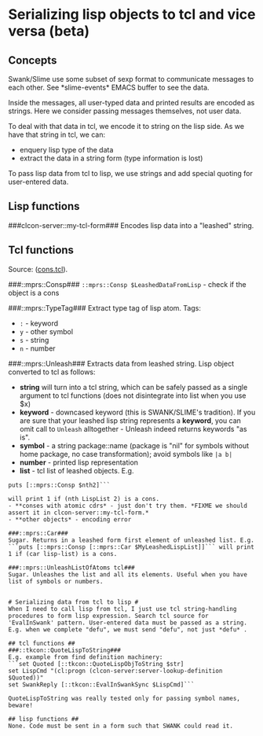 # Serializing lisp objects to tcl and vice versa (beta) #

## Concepts 

Swank/Slime use some subset of sexp format to communicate messages to each other. See \*slime-events\* EMACS buffer to see the data. 

Inside the messages, all user-typed data and printed results are encoded as strings. Here we consider passing messages themselves, not user data. 

To deal with that data in tcl, we encode it to string on the lisp side. As we have that string in tcl, we can: 

- enquery lisp type of the data
- extract the data in a string form (type information is lost)

To pass lisp data from tcl to lisp, we use strings and add special quoting for user-entered data.

## Lisp functions ##

###clcon-server::my-tcl-form###
Encodes lisp data into a "leashed" string. 

## Tcl functions ##
Source: ([cons.tcl](../cons.tcl)). 

###::mprs::Consp###
```::mprs::Consp $LeashedDataFromLisp``` - check if the object is a cons

###::mprs::TypeTag###
Extract type tag of lisp atom. 
Tags:
- ```:``` - keyword
- ```y``` - other symbol 
- ```s``` - string
- ```n``` - number

###::mprs::Unleash###
Extracts data from leashed string. Lisp object converted to tcl as follows:
- **string** will turn into a tcl string, which can be safely passed as a single argument to tcl functions (does not disintegrate into list when you use $x)
- **keyword** - downcased keyword (this is SWANK/SLIME's tradition). If you are sure that your leashed lisp string represents a **keyword**, you can omit call to ```Unleash``` alltogether - Unleash indeed returns keywords "as is".
- **symbol** - a string package::name (package is "nil" for symbols without home package, no case transformation); avoid symbols like ```|a b|```
- **number** - printed lisp representation
- **list** - tcl list of leashed objects. E.g. 
```set nth2 [lindex [::mprs::Unleash $LeashedLispList] 2]
puts [::mprs::Consp $nth2]``` 

will print 1 if (nth LispList 2) is a cons. 
- **conses with atomic cdrs* - just don't try them. *FIXME we should assert it in clcon-server::my-tcl-form.* 
- **other objects* - encoding error 

###::mprs::Car###
Sugar. Returns in a leashed form first element of unleashed list. E.g. ```puts [::mprs::Consp [::mprs::Car $MyLeashedLispList]]``` will print 1 if (car lisp-list) is a cons. 

###::mprs::UnleashListOfAtoms tcl###
Sugar. Unleashes the list and all its elements. Useful when you have list of symbols or numbers.


# Serializing data from tcl to lisp #
When I need to call lisp from tcl, I just use tcl string-handling procedures to form lisp expression. Search tcl source for 'EvalInSwank' pattern. User-entered data must be passed as a string. E.g. when we complete "defu", we must send "defu", not just *defu* . 

## tcl functions ##
###::tkcon::QuoteLispToString###
E.g. example from find definition machinery: 
```set Quoted [::tkcon::QuoteLispObjToString $str]
set LispCmd "(cl:progn (clcon-server:server-lookup-definition $Quoted))"
set SwankReply [::tkcon::EvalInSwankSync $LispCmd]```

QuoteLispToString was really tested only for passing symbol names, beware!

## lisp functions ##
None. Code must be sent in a form such that SWANK could read it.

